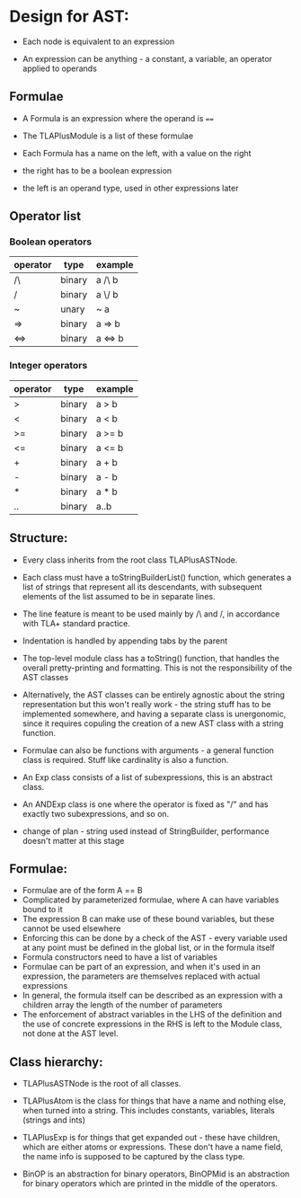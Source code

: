 # Design for AST:

- Each node is equivalent to an expression

- An expression can be anything - a constant, a variable, an operator applied to operands


## Formulae

- A Formula is an expression where the operand is `==`

- The TLAPlusModule is a list of these formulae

- Each Formula has a name on the left, with a value on the right

- the right has to be a boolean expression

- the left is an operand type, used in other expressions later


## Operator list

### Boolean operators

| operator    	 | type    | example |
|--------| ------- | ------- |
| /\ | binary | a /\ b |
| \/ | binary | a \\/ b |
| ~  | unary | ~ a |
| => | binary | a => b |
| <=> | binary | a <=> b |


### Integer operators

| operator    	 | type    | example |
|--------| ------- | ------- |
| > | binary | a > b |
| < | binary | a < b |
| >= | binary | a >= b |
| <= | binary | a <= b |
| + | binary | a + b |
| - | binary | a - b |
| * | binary | a * b |
| .. | binary | a..b |



## Structure:

- Every class inherits from the root class TLAPlusASTNode.

- Each class must have a toStringBuilderList() function, which generates a list of strings that represent all its descendants, with subsequent elements of the list assumed to be in separate lines.

- The line feature is meant to be used mainly by /\ and \/, in accordance with TLA+ standard practice.

- Indentation is handled by appending tabs by the parent

- The top-level module class has a toString() function, that handles the overall pretty-printing and formatting. This is not the responsibility of the AST classes

- Alternatively, the AST classes can be entirely agnostic about the string representation but this won't really work - the string stuff has to be implemented somewhere, and having a separate class is unergonomic, since it requires copuling the creation of a new AST class with a string function.

- Formulae can also be functions with arguments - a general function class is required. Stuff like cardinality is also a function.

- An Exp class consists of a list of subexpressions, this is an abstract class.

- An ANDExp class is one where the operator is fixed as "/\" and has exactly two subexpressions, and so on.

- change of plan - string used instead of StringBuilder, performance doesn't matter at this stage

## Formulae:

- Formulae are of the form A == B
- Complicated by parameterized formulae, where A can have variables bound to it
- The expression B can make use of these bound variables, but these cannot be used elsewhere
- Enforcing this can be done by a check of the AST - every variable used at any point must be defined in the global list, or in the formula itself
- Formula constructors need to have a list of variables
- Formulae can be part of an expression, and when it's used in an expression, the parameters are themselves replaced with actual expressions
- In general, the formula itself can be described as an expression with a children array the length of the number of parameters
- The enforcement of abstract variables in the LHS of the definition and the use of concrete expressions in the RHS is left to the Module class, not done at the AST level.

## Class hierarchy:

- TLAPlusASTNode is the root of all classes.

- TLAPlusAtom is the class for things that have a name and nothing else, when turned into a string. This includes constants, variables, literals (strings and ints)

- TLAPlusExp is for things that get expanded out - these have children, which are either atoms or expressions. These don't have a name field, the name info is supposed to be captured by the class type.

- BinOP is an abstraction for binary operators, BinOPMid is an abstraction for binary operators which are printed in the middle of the operators.

